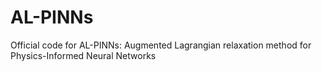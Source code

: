 # AL-PINNs
Official code for AL-PINNs: Augmented Lagrangian relaxation method for Physics-Informed Neural Networks
